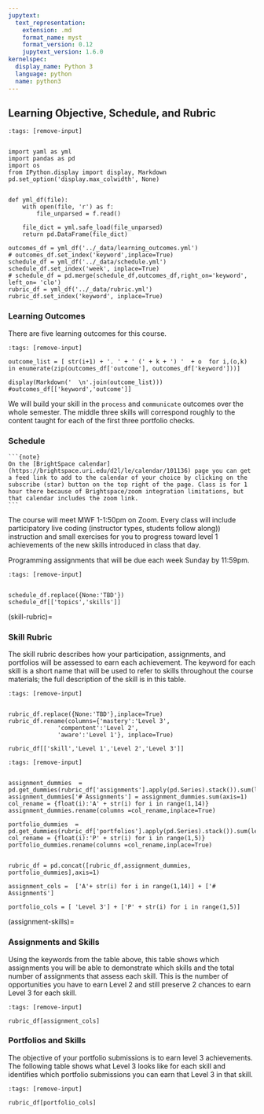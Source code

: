 ```yaml
---
jupytext:
  text_representation:
    extension: .md
    format_name: myst
    format_version: 0.12
    jupytext_version: 1.6.0
kernelspec:
  display_name: Python 3
  language: python
  name: python3
---
```


## Learning Objective, Schedule, and Rubric

```{code-cell} ipython3
:tags: [remove-input]


import yaml as yml
import pandas as pd
import os
from IPython.display import display, Markdown
pd.set_option('display.max_colwidth', None)


def yml_df(file):
    with open(file, 'r') as f:
        file_unparsed = f.read()

    file_dict = yml.safe_load(file_unparsed)
    return pd.DataFrame(file_dict)

outcomes_df = yml_df('../_data/learning_outcomes.yml')
# outcomes_df.set_index('keyword',inplace=True)
schedule_df = yml_df('../_data/schedule.yml')
schedule_df.set_index('week', inplace=True)
# schedule_df = pd.merge(schedule_df,outcomes_df,right_on='keyword',  left_on= 'clo')
rubric_df = yml_df('../_data/rubric.yml')
rubric_df.set_index('keyword', inplace=True)
```


### Learning Outcomes

There are five learning outcomes for this course.


```{code-cell} ipython3
:tags: [remove-input]

outcome_list = [ str(i+1) + '. ' + ' (' + k + ') '  + o  for i,(o,k) in enumerate(zip(outcomes_df['outcome'], outcomes_df['keyword']))]

display(Markdown('  \n'.join(outcome_list)))
#outcomes_df[['keyword','outcome']]
```


We will build your skill in the `process` and `communicate` outcomes over the whole semester. The middle three skills will correspond roughly to the content taught for each of the first three portfolio checks.  

### Schedule

````{margin}
```{note}
On the [BrightSpace calendar](https://brightspace.uri.edu/d2l/le/calendar/101136) page you can get a feed link to add to the calendar of your choice by clicking on the subscribe (star) button on the top right of the page. Class is for 1 hour there because of Brightspace/zoom integration limitations, but that calendar includes the zoom link.
```
````

The course will meet MWF 1-1:50pm on Zoom. Every class will include participatory live coding (instructor types, students follow along)) instruction and small exercises for you to progress toward level 1 achievements of the new skills introduced in class that day.

Programming assignments that will be due each week Sunday by 11:59pm.


```{code-cell} ipython3
:tags: [remove-input]


schedule_df.replace({None:'TBD'})
schedule_df[['topics','skills']]
```

(skill-rubric)=
### Skill Rubric


The skill rubric describes how your participation, assignments, and portfolios will be assessed to earn each achievement. The keyword for each skill is a short name that will be used to refer to skills throughout the course materials; the full description of the skill is in this table.

```{code-cell} ipython3
:tags: [remove-input]


rubric_df.replace({None:'TBD'},inplace=True)
rubric_df.rename(columns={'mastery':'Level 3',
              'compentent':'Level 2',
              'aware':'Level 1'}, inplace=True)

rubric_df[['skill','Level 1','Level 2','Level 3']]
```


```{code-cell} ipython3
:tags: [remove-input]


assignment_dummies  = pd.get_dummies(rubric_df['assignments'].apply(pd.Series).stack()).sum(level=0)
assignment_dummies['# Assignments'] = assignment_dummies.sum(axis=1)
col_rename = {float(i):'A' + str(i) for i in range(1,14)}
assignment_dummies.rename(columns =col_rename,inplace=True)

portfolio_dummies  = pd.get_dummies(rubric_df['portfolios'].apply(pd.Series).stack()).sum(level=0)
col_rename = {float(i):'P' + str(i) for i in range(1,5)}
portfolio_dummies.rename(columns =col_rename,inplace=True)


rubric_df = pd.concat([rubric_df,assignment_dummies, portfolio_dummies],axis=1)

assignment_cols =  ['A'+ str(i) for i in range(1,14)] + ['# Assignments']

portfolio_cols = [ 'Level 3'] + ['P' + str(i) for i in range(1,5)]
```

(assignment-skills)=
### Assignments and Skills

Using the keywords from the table above, this table shows which assignments you will be able to demonstrate which skills and the total number of assignments that assess each skill. This is the number of opportunities you have to earn Level 2 and still preserve 2 chances to earn Level 3 for each skill.

```{code-cell} ipython3
:tags: [remove-input]

rubric_df[assignment_cols]
```

### Portfolios and Skills

The objective of your portfolio submissions is to earn level 3 achievements. The following table shows what Level 3 looks like for each skill and identifies which portfolio submissions you can earn that Level 3 in that skill.


```{code-cell} ipython3
:tags: [remove-input]

rubric_df[portfolio_cols]
```
